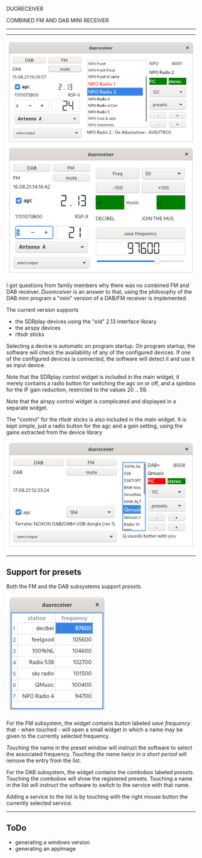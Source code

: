 DUORECEIVER

COMBINED FM AND DAB MINI RECEIVER

---------------------------------------------------------------------------
---------------------------------------------------------------------------

![duoreceiver](/duoreceiver-1.png?raw=true)
![duoreceiver](/duoreceiver-2.png?raw=true)


I got questions from family members why there was no combined
FM and DAB receiver.
*Duoreceiver* is an answer to that, using the philosophy of the DAB mini
program a "mini" version of a DAB/FM receiver is implemented.

The current version supports 
 - the SDRplay devices using the "old" 2.13 interface library
 - the airspy devices
 - rtlsdr sticks

Selecting a device is automatic on program startup.
On program startup, the software will check the availability of
any of the configured devices.
If one of the configured devices
is connected, the software will detect it and use it as input device.

Note that the SDRplay control widget is included in the main widget,
it merely contains a radio button for switching the agc on or off, and
a spinbox for the IF gain reduction, restricted to the values 20 .. 59.

Note that the airspy control widget is complicated and displayed
in a separate widget.

The "control" for the rtlsdr sticks is also included in the
main widget. It is kept simple, just a radio button 
for the agc and a gain setting, using the gains extracted from the
device library

![duoreceiver](/duoreceiver-4.png?raw=true)

------------------------------------------------------------------------
Support for presets
------------------------------------------------------------------------

Both the FM and the DAB subsystems support *presets*.

![duoreceiver](/duoreceiver-3.png?raw=true)

For the FM subsystem, the widget contains button labeled *save frequency*
that - when touched - will open a small widget in which a name may be
given to the currently selected frequency.

*Touching* the name in the preset window will instruct the software to
select the associated frequency. *Touching the name twice in a short period*
will remove the entry from the list.

For the DAB subsystem, the widget contains the combobox labeled *presets*.
Touching the combobox will show the registered presets.
Touching a name in the list will instruct the software to switch to the
service with that name.

Adding a service to the list is by touching with the right mouse button
the currently selected service.

----------------------------------------------------------------------------
ToDo
----------------------------------------------------------------------------

- generating a windows version
- generating an appImage

